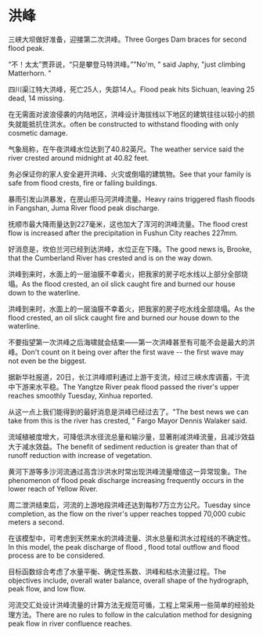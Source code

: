 # 洪峰

<p><span class="chinese">三峡大坝做好准备，迎接第二次洪峰。</span><span class="english">Three Gorges Dam braces for second flood peak.</span></p>

<p><span class="chinese">“不！太太”贾菲说，“只是攀登马特洪峰。”</span><span class="english">"No'm, " said Japhy, "just climbing Matterhorn. "</span></p>

<p><span class="chinese">四川渠江特大洪峰，死亡25人，失踪14人。</span><span class="english">Flood peak hits Sichuan, leaving 25 dead, 14 missing.</span></p>

<p><span class="chinese">在无需面对波浪侵袭的内陆地区，洪峰设计海拔线以下地区的建筑往往以较小的损失就能抵抗住洪水。</span><span class="english">often be constructed to withstand flooding with only cosmetic damage.</span></p>

<p><span class="chinese">气象局称，在午夜洪峰水位达到了40.82英尺。</span><span class="english">The weather service said the river crested around midnight at 40.82 feet.</span></p>

<p><span class="chinese">务必保证你的家人安全避开洪峰、火灾或倒塌的建筑物。</span><span class="english">See that your family is safe from flood crests, fire or falling buildings.</span></p>

<p><span class="chinese">暴雨引发山洪暴发，在房山拒马河洪峰流量。</span><span class="english">Heavy rains triggered flash floods in Fangshan, Juma River flood peak discharge.</span></p>

<p><span class="chinese">抚顺市最大降雨量达到227毫米，这也加大了浑河的洪峰流量。</span><span class="english">The flood crest flow is increased after the precipitation in Fushun City reaches 227mm.</span></p>

<p><span class="chinese">好消息是，坎伯兰河已经到达洪峰，水位正在下降。</span><span class="english">The good news is, Brooke, that the Cumberland River has crested and is on the way down.</span></p>

<p><span class="chinese">洪峰到来时，水面上的一层油膜不幸着火，把我家的房子吃水线以上部分全部烧塌。</span><span class="english">As the flood crested, an oil slick caught fire and burned our house down to the waterline.</span></p>

<p><span class="chinese">洪峰到来时，水面上的一层油膜不幸着火，把我家的房子吃水线全部烧塌。</span><span class="english">As the flood crested, an oil slick caught fire and burned our house down to the waterline.</span></p>

<p><span class="chinese">不要指望第一次洪峰之后海啸就会结束——第一次洪峰甚至有可能不会是最大的洪峰。</span><span class="english">Don't count on it being over after the first wave -- the first wave may not even be the biggest.</span></p>

<p><span class="chinese">据新华社报道，20日，长江洪峰顺利通过上游干支流，经过三峡水库调蓄，干流中下游来水平稳。</span><span class="english">The Yangtze River peak flood passed the river's upper reaches smoothly Tuesday, Xinhua reported.</span></p>

<p><span class="chinese">从这一点上我们能得到的最好消息是洪峰已经过去了。</span><span class="english">"The best news we can take from this is the river has crested, " Fargo Mayor Dennis Walaker said.</span></p>

<p><span class="chinese">流域植被度增大，可降低洪水径流总量和输沙量，显著削减洪峰流量，且减沙效益大于减水效益。</span><span class="english">The benefit of sediment reduction is greater than that of runoff reduction with increase of vegetation.</span></p>

<p><span class="chinese">黄河下游等多沙河流通过高含沙洪水时常出现洪峰流量增值这一异常现象。</span><span class="english">The phenomenon of flood peak discharge increasing frequently occurs in the lower reach of Yellow River.</span></p>

<p><span class="chinese">周二泄洪结束后，河流的上游地段洪峰还达到每秒7万立方公尺。</span><span class="english">Tuesday since completion, as the flow on the river's upper reaches topped 70,000 cubic meters a second.</span></p>

<p><span class="chinese">在该模型中，可考虑到天然来水的洪峰流量、洪水总量和洪水过程线的不确定性。</span><span class="english">In this model, the peak discharge of flood , flood total outflow and flood process are to be considered.</span></p>

<p><span class="chinese">目标函数综合考虑了水量平衡、确定性系数、洪峰和枯水流量过程。</span><span class="english">The objectives include, overall water balance, overall shape of the hydrograph, peak flow, and low flow.</span></p>

<p><span class="chinese">河流交汇处设计洪峰流量的计算方法无规范可循，工程上常采用一些简单的经验处理方法。</span><span class="english">There are no rules to follow in the calculation method for designing peak flow in river confluence reaches.</span></p>


